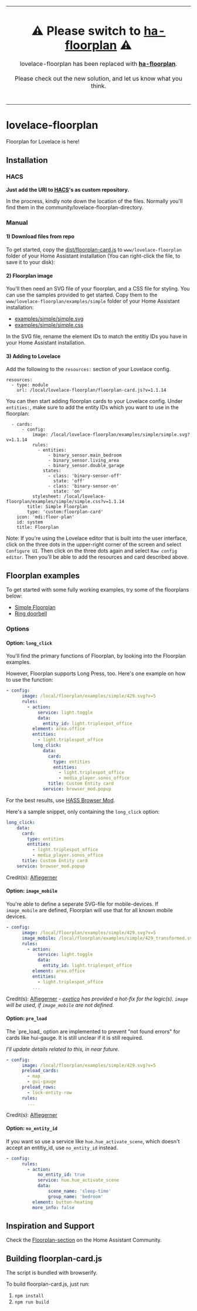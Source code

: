 <table align="center">
<tr>
<td>
<h1 align="center">
⚠️ Please switch to <a href="https://github.com/ExperienceLovelace/ha-floorplan"><b>ha-floorplan</b></a> ⚠️ 
</h1>
<p align="center">
lovelace-floorplan has been replaced with <a href="https://github.com/ExperienceLovelace/ha-floorplan"><b>ha-floorplan</b></a>.<br><br>Please check out the new solution, and let us know what you think.<br><br>
</p>
</td>
</tr>
</table>

# lovelace-floorplan

Floorplan for Lovelace is here!

## Installation

### HACS
**Just add the URI to [HACS](https://hacs.xyz/)'s as custom repository.**

In the procress, kindly note down the location of the files. Normally you'll find them in the community/lovelace-floorplan-directory.

### Manual

#### 1) Download files from repo

To get started, copy the [dist/floorplan-card.js](https://raw.githubusercontent.com/pkozul/lovelace-floorplan/master/www/floorplan/floorplan-card.js) to `www/lovelace-floorplan` folder of your Home Assistant installation (You can right-click the file, to save it to your disk):

#### 2) Floorplan image

You'll then need an SVG file of your floorplan, and a CSS file for styling. You can use the samples provided to get started. Copy them to the `www/lovelace-floorplan/examples/simple` folder of your Home Assistant installation:

- [examples/simple/simple.svg](https://raw.githubusercontent.com/pkozul/lovelace-floorplan/master/www/floorplan/examples/simple/simple.svg)
- [examples/simple/simple.css](https://raw.githubusercontent.com/pkozul/lovelace-floorplan/master/www/floorplan/examples/simple/simple.css)

In the SVG file, rename the element IDs to match the entitiy IDs you have in your Home Assistant installation.

#### 3) Adding to Lovelace

Add the following to the `resources:` section of your Lovelace config.

```
resources:
  - type: module
    url: /local/lovelace-floorplan/floorplan-card.js?v=1.1.14
```

You can then start adding floorplan cards to your Lovelace config. Under `entities:`, make sure to add the entity IDs which you want to use in the floorplan:

```
  - cards:
      - config:
          image: /local/lovelace-floorplan/examples/simple/simple.svg?v=1.1.14
          rules:
            - entities:
                - binary_sensor.main_bedroom
                - binary_sensor.living_area
                - binary_sensor.double_garage
              states:
                - class: 'binary-sensor-off'
                  state: 'off'
                - class: 'binary-sensor-on'
                  state: 'on'
          stylesheet: /local/lovelace-floorplan/examples/simple/simple.css?v=1.1.14
        title: Simple Floorplan
        type: 'custom:floorplan-card'
    icon: 'mdi:floor-plan'
    id: system
    title: Floorplan
```

Note: If you're using the Lovelace editor that is built into the user interface, click on the three dots in the upper-right corner of the screen and select `Configure UI`. Then click on the three dots again and select `Raw config editor`. Then you'll be able to add the resources and card described above.

## Floorplan examples

To get started with some fully working examples, try some of the floorplans below:

- [Simple Floorplan](https://github.com/ExperienceLovelace/lovelace-floorplan/tree/master/examples/simple)
- [Ring doorbell](https://github.com/ExperienceLovelace/lovelace-floorplan/tree/master/examples/ring)


### Options

#### Option: `long_click`

You'll find the primary functions of Floorplan, by looking into the Floorplan examples.

However, Floorplan supports Long Press, too. Here's one example on how to use the function:
```yaml
- config:
      image: /local/floorplan/examples/simple/429.svg?v=5
      rules:
        - action:
            service: light.toggle
            data:
              entity_id: light.triplespot_office
          element: area.office
          entities:
            - light.triplespot_office
          long_click:
              data:
                card:
                  type: entities
                  entities:
                    - light.triplespot_office
                    - media_player.sonos_office
                title: Custom Entity card
              service: browser_mod.popup
```

For the best results, use [HASS Browser Mod](https://github.com/thomasloven/hass-browser_mod).

Here's a sample snippet, only containing the `long_click` option:
```yaml
long_click:
    data:
      card:
        type: entities
        entities:
          - light.triplespot_office
          - media_player.sonos_office
      title: Custom Entity card
    service: browser_mod.popup
```

Credit(s): [Alfiegerner](https://github.com/Alfiegerner)

#### Option: `image_mobile`

You're able to define a seperate SVG-file for mobile-devices. If `image_mobile` are defined, Floorplan will use that for all known mobile devices.
```yaml
- config:
      image: /local/floorplan/examples/simple/429.svg?v=5
      image_mobile: /local/floorplan/examples/simple/429_transformed.svg?v=5
      rules:
        - action:
            service: light.toggle
            data:
              entity_id: light.triplespot_office
          element: area.office
          entities:
            - light.triplespot_office
          ...
```

Credit(s): [Alfiegerner](https://github.com/Alfiegerner) - _[exetico](https://github.com/exetico) has provided a hot-fix for the logic(s). `image` will be used, if `image_mobile` are not defined._

#### Option: `pre_load`
The `pre_load_ option are implemented to prevent "not found errors" for cards like hui-gauge. It is still unclear if it is still required.

_I'll update details related to this, in near future._

```yaml
- config:
      image: /local/floorplan/examples/simple/429.svg?v=5
      preload_cards:
        - map
        - gui-gauge
      preload_rows:
        - lock-entity-row
      rules:
        ...
```

Credit(s): [Alfiegerner](https://github.com/Alfiegerner)

#### Option: `no_entity_id`
If you want so use a service like `hue.hue_activate_scene`, which doesn't accept an entitiy_id, use `no_entity_id` instead.

```yaml
- config:
      rules:
        - action:
            no_entity_id: true
            service: hue.hue_activate_scene
            data:
                scene_name: 'sleep-time'
                group_name: 'bedroom'
          element: button-heating
          more_info: false
```


## Inspiration and Support
Check the [Floorplan-section](https://community.home-assistant.io/c/third-party/floorplan/28) on the Home Assistant Community.


## Building floorplan-card.js
The script is bundled with browserify. 

To build floorplan-card.js, just run:
 1. `npm install`
 2. `npm run build`
